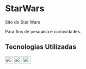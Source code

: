 # StarWars
Site do Star Wars

Para fins de pesquisa e curiosidades.

 ## Tecnologias Utilizadas
<div style="display: inline_block">
<img align:"center"; height="25" src="https://img.shields.io/badge/CSS3-1572B6?style=for-the-badge&logo=css3&logoColor=white"/>
<img align:"center"; height="25" src="https://img.shields.io/badge/JavaScript-323330?style=for-the-badge&logo=javascript&logoColor=F7DF1E"/>
<img align:"center"; height="25" src="https://img.shields.io/badge/HTML5-E34F26?style=for-the-badge&logo=html5&logoColor=white"/>
</div>


